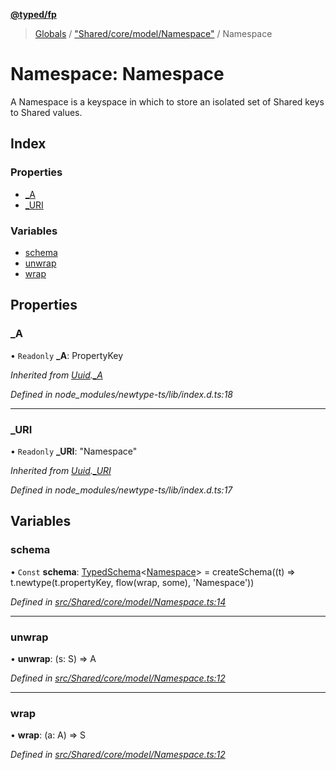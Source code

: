 **[@typed/fp](../README.md)**

> [Globals](../globals.md) / ["Shared/core/model/Namespace"](_shared_core_model_namespace_.md) / Namespace

# Namespace: Namespace

A Namespace is a keyspace in which to store an isolated set of Shared keys to Shared values.

## Index

### Properties

* [\_A](_shared_core_model_namespace_.namespace.md#_a)
* [\_URI](_shared_core_model_namespace_.namespace.md#_uri)

### Variables

* [schema](_shared_core_model_namespace_.namespace.md#schema)
* [unwrap](_shared_core_model_namespace_.namespace.md#unwrap)
* [wrap](_shared_core_model_namespace_.namespace.md#wrap)

## Properties

### \_A

• `Readonly` **\_A**: PropertyKey

*Inherited from [Uuid](_uuid_common_.uuid.md).[_A](_uuid_common_.uuid.md#_a)*

*Defined in node_modules/newtype-ts/lib/index.d.ts:18*

___

### \_URI

• `Readonly` **\_URI**: \"Namespace\"

*Inherited from [Uuid](_uuid_common_.uuid.md).[_URI](_uuid_common_.uuid.md#_uri)*

*Defined in node_modules/newtype-ts/lib/index.d.ts:17*

## Variables

### schema

• `Const` **schema**: [TypedSchema](../interfaces/_io_typedschema_.typedschema.md)\<[Namespace](_shared_core_model_namespace_.namespace.md)> = createSchema((t) => t.newtype(t.propertyKey, flow(wrap, some), 'Namespace'))

*Defined in [src/Shared/core/model/Namespace.ts:14](https://github.com/TylorS/typed-fp/blob/8639976/src/Shared/core/model/Namespace.ts#L14)*

___

### unwrap

•  **unwrap**: (s: S) => A

*Defined in [src/Shared/core/model/Namespace.ts:12](https://github.com/TylorS/typed-fp/blob/8639976/src/Shared/core/model/Namespace.ts#L12)*

___

### wrap

•  **wrap**: (a: A) => S

*Defined in [src/Shared/core/model/Namespace.ts:12](https://github.com/TylorS/typed-fp/blob/8639976/src/Shared/core/model/Namespace.ts#L12)*
